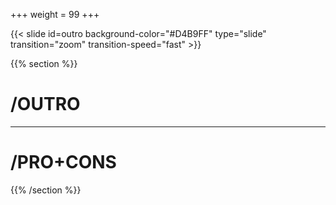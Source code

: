 +++
weight = 99
+++

{{< slide id=outro background-color="#D4B9FF" type="slide" transition="zoom" transition-speed="fast" >}}

{{% section %}}

# /OUTRO

---

# /PRO+CONS



{{% /section %}}

